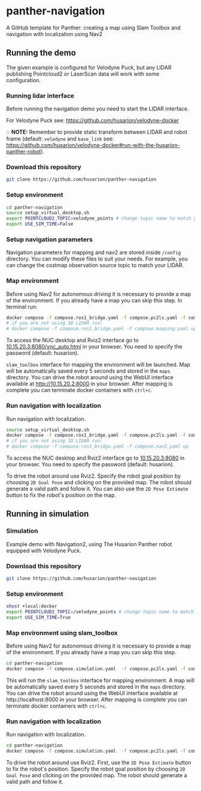 # panther-navigation
A GitHub template for Panther: creating a map using Slam Toolbox and navigation with localization using Nav2

## Running the demo

The given example is configured for Velodyne Puck, but any LIDAR publishing Pointcloud2 or LaserScan data will work with some configuration.

### Running lidar interface

Before running the navigation demo you need to start the LIDAR interface.

For Velodyne Puck see: https://github.com/husarion/velodyne-docker

:bulb: **NOTE:** Remember to provide static transform between LIDAR and robot frame (default: `velodyne` and `base_link` see: https://github.com/husarion/velodyne-docker#run-with-the-husarion-panther-robot).

### Download this repository

```bash
git clone https://github.com/husarion/panther-navigation
```

### Setup environment

```bash
cd panther-navigation
source setup_virtual_desktop.sh
export POINTCLOUD2_TOPIC=velodyne_points # change topic name to match your LIDAR pointcloud2 topic
export USE_SIM_TIME=False
```

### Setup navigation parameters

Navigation parameters for mapping and nav2 are stored inside `/config` directory. You can modify these files to suit your needs. For example, you can change the costmap observation source topic to match your LIDAR.

### Map environment

Before using Nav2 for autonomous driving it is necessary to provide a map of the environment. If you already have a map you can skip this step. In terminal run:

```bash
docker compose -f compose.ros1_bridge.yaml -f compose.pc2ls.yaml -f compose.mapping.yaml -f compose.vnc.yaml -f compose.rviz.yaml up
# if you are not using 3D LIDAR run:
# docker compose -f compose.ros1_bridge.yaml -f compose.mapping.yaml up
```

To access the NUC desktop and Rviz2 interface go to [10.15.20.3:8080/vnc_auto.html](http://10.15.20.3:8080/vnc_auto.html) in your browser. You need to specify the password (default: husarion).

`slam_toolbox` interface for mapping the environment will be launched. Map will be automatically saved every 5 seconds and stored in the `maps` directory. You can drive the robot around using the WebUI interface available at http://10.15.20.2:8000 in your browser. After mapping is complete you can terminate docker containers with `ctrl+c`.

### Run navigation with localization

Run navigation with localization.

```bash
source setup_virtual_desktop.sh
docker compose -f compose.ros1_bridge.yaml -f compose.pc2ls.yaml -f compose.nav2.yaml -f compose.vnc.yaml -f compose.rviz.yaml up
# if you are not using 3D LIDAR run:
# docker compose -f compose.ros1_bridge.yaml -f compose.nav2.yaml up
```

To access the NUC desktop and Rviz2 interface go to [10.15.20.3:8080](http://10.15.20.3:8080/vnc_auto.html) in your browser. You need to specify the password (default: husarion).

To drive the robot around use Rviz2. Specify the robot goal position by choosing `2D Goal Pose` and clicking on the provided map. The robot should generate a valid path and follow it. You can also use the `2D Pose Estimate` button to fix the robot's position on the map.

## Running in simulation

### Simulation

Example demo with Navigation2, using The Husarion Panther robot equipped with Velodyne Puck.

### Download this repository

```bash
git clone https://github.com/husarion/panther-navigation
```

### Setup environment

```bash
xhost +local:docker
export POINTCLOUD2_TOPIC=/velodyne_points # change topic name to match your lidar pointcloud2 topic
export USE_SIM_TIME=True
```

### Map environment using slam_toolbox

Before using Nav2 for autonomous driving it is necessary to provide a map of the environment. If you already have a map you can skip this step.

```bash
cd panther-navigation
docker compose -f compose.simulation.yaml  -f compose.pc2ls.yaml -f compose.mapping.yaml -f compose.rviz.yaml up
```

This will run the `slam_toolbox` interface for mapping environment. A map will be automatically saved every 5 seconds and stored in the `maps` directory. You can drive the robot around using the WebUI interface available at http://localhost:8000 in your browser. After mapping is complete you can terminate docker containers with `ctrl+c`.

### Run navigation with localization

Run navigation with localization.

```bash
cd panther-navigation
docker compose -f compose.simulation.yaml  -f compose.pc2ls.yaml -f compose.nav2.yaml -f compose.rviz.yaml up
```

To drive the robot around use Rviz2. First, use the `2D Pose Estimate` button to fix the robot's position. Specify the robot goal position by choosing `2D Goal Pose` and clicking on the provided map. The robot should generate a valid path and follow it.

